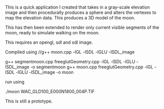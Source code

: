This is a quick application I created that takes in a gray-scale elevation image and then procedurally produces a sphere and alters the vertexes to map the elevation data. This produces a 3D model of the moon.

This has then been extended to render only current visible segments of the moon, ready to simulate walking on the moon.

This requires an opengl, sdl and sdl image.

Compiled using //g++ moon.cpp -lGL -lSDL -lGLU -lSDL\_image

g++ segmentmoon.cpp freeglutGeometry.cpp -lGL -lSDL -lGLU -lSDL\_image -o segmentmoon
g++ moon.cpp freeglutGeometry.cpp -lGL -lSDL -lGLU -lSDL\_image -o moon

run using

./moon WAC\_GLD100\_E000N1800\_004P.TIF

This is still a prototype.